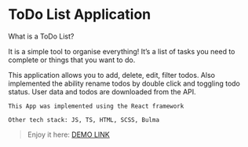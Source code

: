 # ToDo List Application
What is a ToDo List? 

It is a simple tool to organise everything!
It’s a list of tasks you need to complete or things that you want to do.

This application allows you to add, delete, edit, filter todos.
Also implemented the ability rename todos by double click and toggling todo status.
User data and todos are downloaded from the API.
 
`This App was implemented using the React framework`

`Other tech stack: JS, TS, HTML, SCSS, Bulma`

> Enjoy it here: [DEMO LINK](https://paulvoron.github.io/todos-app/)
